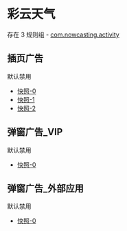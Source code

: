 # 彩云天气

存在 3 规则组 - [com.nowcasting.activity](/src/apps/com.nowcasting.activity.ts)

## 插页广告

默认禁用

- [快照-0](https://i.gkd.li/import/13690826)
- [快照-1](https://i.gkd.li/import/13690822)
- [快照-2](https://i.gkd.li/import/13690830)

## 弹窗广告\_VIP

默认禁用

- [快照-0](https://i.gkd.li/import/13405130)

## 弹窗广告\_外部应用

默认禁用

- [快照-0](https://i.gkd.li/import/13405131)
